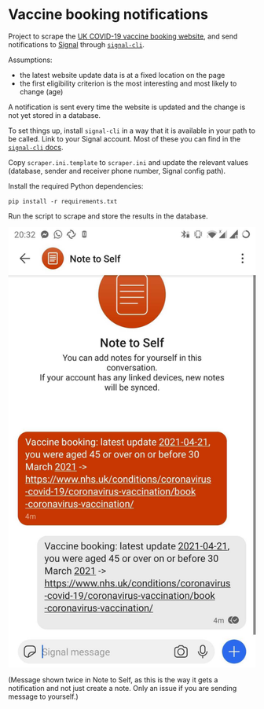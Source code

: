 # Vaccine booking notifications

Project to scrape the [UK COVID-19 vaccine booking website](https://www.nhs.uk/conditions/coronavirus-covid-19/coronavirus-vaccination/book-coronavirus-vaccination/), and send notifications to [Signal](https://signal.org/en/) through [`signal-cli`](https://github.com/AsamK/signal-cli).

Assumptions:
* the latest website update data is at a fixed location on the page
* the first eligibility criterion is the most interesting and most likely to change (age)

A notification is sent every time the website is updated and the change is not yet stored in a database.

To set things up, install `signal-cli` in a way that it is available in your path to be called. Link to your Signal account. Most of these you can find in the [`signal-cli` docs](https://github.com/AsamK/signal-cli#readme).

Copy `scraper.ini.template` to `scraper.ini` and update the relevant values (database, sender and receiver phone number, Signal config path).

Install the required Python dependencies:

```shell
pip install -r requirements.txt
```

Run the script to scrape and store the results in the database.

![](screenshot/screenshot.jpg)

(Message shown twice in Note to Self, as this is the way it gets a notification and not just create a note. Only an issue if you are sending message to yourself.)
